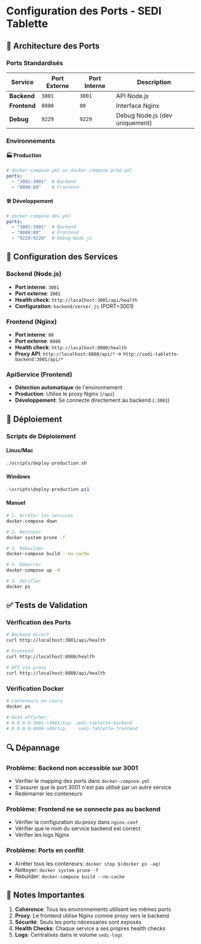 # Configuration des Ports - SEDI Tablette

## 🎯 Architecture des Ports

### Ports Standardisés

| Service | Port Externe | Port Interne | Description |
|---------|--------------|--------------|-------------|
| **Backend** | `3001` | `3001` | API Node.js |
| **Frontend** | `8080` | `80` | Interface Nginx |
| **Debug** | `9229` | `9229` | Debug Node.js (dev uniquement) |

### Environnements

#### 🏭 Production
```yaml
# docker-compose.yml ou docker-compose.prod.yml
ports:
  - "3001:3001"  # Backend
  - "8080:80"    # Frontend
```

#### 🛠️ Développement
```yaml
# docker-compose.dev.yml
ports:
  - "3001:3001"  # Backend
  - "8080:80"    # Frontend
  - "9229:9229"  # Debug Node.js
```

## 🔧 Configuration des Services

### Backend (Node.js)
- **Port interne**: `3001`
- **Port externe**: `3001`
- **Health check**: `http://localhost:3001/api/health`
- **Configuration**: `backend/server.js` (PORT=3001)

### Frontend (Nginx)
- **Port interne**: `80`
- **Port externe**: `8080`
- **Health check**: `http://localhost:8080/health`
- **Proxy API**: `http://localhost:8080/api/*` → `http://sedi-tablette-backend:3001/api/*`

### ApiService (Frontend)
- **Détection automatique** de l'environnement
- **Production**: Utilise le proxy Nginx (`/api`)
- **Développement**: Se connecte directement au backend (`:3001`)

## 🚀 Déploiement

### Scripts de Déploiement

#### Linux/Mac
```bash
./scripts/deploy-production.sh
```

#### Windows
```powershell
.\scripts\deploy-production.ps1
```

#### Manuel
```bash
# 1. Arrêter les services
docker-compose down

# 2. Nettoyer
docker system prune -f

# 3. Rebuilder
docker-compose build --no-cache

# 4. Démarrer
docker-compose up -d

# 5. Vérifier
docker ps
```

## ✅ Tests de Validation

### Vérification des Ports
```bash
# Backend direct
curl http://localhost:3001/api/health

# Frontend
curl http://localhost:8080/health

# API via proxy
curl http://localhost:8080/api/health
```

### Vérification Docker
```bash
# Conteneurs en cours
docker ps

# Doit afficher:
# 0.0.0.0:3001->3001/tcp  sedi-tablette-backend
# 0.0.0.0:8080->80/tcp     sedi-tablette-frontend
```

## 🔍 Dépannage

### Problème: Backend non accessible sur 3001
- Vérifier le mapping des ports dans `docker-compose.yml`
- S'assurer que le port 3001 n'est pas utilisé par un autre service
- Redémarrer les conteneurs

### Problème: Frontend ne se connecte pas au backend
- Vérifier la configuration du proxy dans `nginx.conf`
- Vérifier que le nom du service backend est correct
- Vérifier les logs Nginx

### Problème: Ports en conflit
- Arrêter tous les conteneurs: `docker stop $(docker ps -aq)`
- Nettoyer: `docker system prune -f`
- Rebuilder: `docker-compose build --no-cache`

## 📝 Notes Importantes

1. **Cohérence**: Tous les environnements utilisent les mêmes ports
2. **Proxy**: Le frontend utilise Nginx comme proxy vers le backend
3. **Sécurité**: Seuls les ports nécessaires sont exposés
4. **Health Checks**: Chaque service a ses propres health checks
5. **Logs**: Centralisés dans le volume `sedi-logs`
